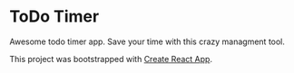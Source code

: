 # ToDo Timer
Awesome todo timer app. Save your time with this crazy managment tool.



This project was bootstrapped with [Create React App](https://github.com/facebook/create-react-app).

